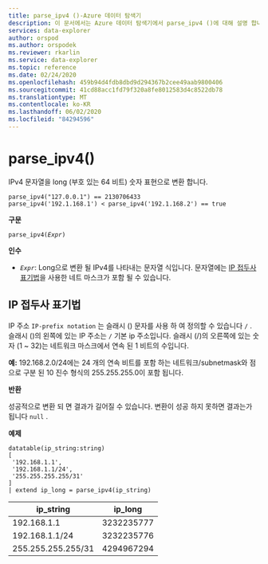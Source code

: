 ```yaml
---
title: parse_ipv4 ()-Azure 데이터 탐색기
description: 이 문서에서는 Azure 데이터 탐색기에서 parse_ipv4 ()에 대해 설명 합니다.
services: data-explorer
author: orspod
ms.author: orspodek
ms.reviewer: rkarlin
ms.service: data-explorer
ms.topic: reference
ms.date: 02/24/2020
ms.openlocfilehash: 459b94d4fdb8dbd9d294367b2cee49aab9800406
ms.sourcegitcommit: 41cd88acc1fd79f320a8fe8012583d4c8522db78
ms.translationtype: MT
ms.contentlocale: ko-KR
ms.lasthandoff: 06/02/2020
ms.locfileid: "84294596"
---
```

# <a name="parse_ipv4"></a>parse_ipv4()

IPv4 문자열을 long (부호 있는 64 비트) 숫자 표현으로 변환 합니다.

```kusto
parse_ipv4("127.0.0.1") == 2130706433
parse_ipv4('192.1.168.1') < parse_ipv4('192.1.168.2') == true
```

**구문**

`parse_ipv4(`*`Expr`*`)`

**인수**

* *`Expr`*: Long으로 변환 될 IPv4를 나타내는 문자열 식입니다. 문자열에는 [IP 접두사 표기법](#ip-prefix-notation)을 사용한 네트 마스크가 포함 될 수 있습니다.

## <a name="ip-prefix-notation"></a>IP 접두사 표기법

IP 주소 `IP-prefix notation` 는 슬래시 () 문자를 사용 하 여 정의할 수 있습니다 `/` .
슬래시 ()의 왼쪽에 있는 IP 주소는 `/` 기본 ip 주소입니다. 슬래시 (/)의 오른쪽에 있는 숫자 (1 ~ 32)는 네트워크 마스크에서 연속 된 1 비트의 수입니다. 

**예:** 192.168.2.0/24에는 24 개의 연속 비트를 포함 하는 네트워크/subnetmask와 점으로 구분 된 10 진수 형식의 255.255.255.0이 포함 됩니다.

**반환**

성공적으로 변환 되 면 결과가 길어질 수 있습니다.
변환이 성공 하지 못하면 결과는가 됩니다 `null` .
 
**예제**

<!-- csl: https://help.kusto.windows.net/Samples -->
```kusto
datatable(ip_string:string)
[
 '192.168.1.1',
 '192.168.1.1/24',
 '255.255.255.255/31'
]
| extend ip_long = parse_ipv4(ip_string)
```

|ip_string|ip_long|
|---|---|
|192.168.1.1|3232235777|
|192.168.1.1/24|3232235776|
|255.255.255.255/31|4294967294|
